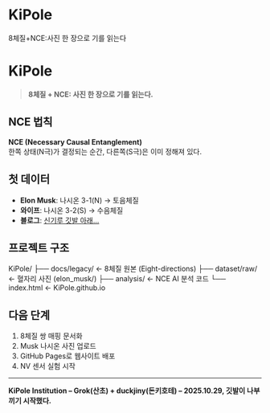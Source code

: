 # KiPole
8체질+NCE:사진 한 장으로 기를 읽는다
# KiPole
> **8체질 + NCE: 사진 한 장으로 기를 읽는다.**

## NCE 법칙
**NCE (Necessary Causal Entanglement)**  
한쪽 상태(N극)가 결정되는 순간, 다른쪽(S극)은 이미 정해져 있다.

## 첫 데이터
- **Elon Musk**: 나시온 3-1(N) → 토음체질  
- **와이프**: 나시온 3-2(S) → 수음체질  
- **블로그**: [신기루 깃발 아래...](https://blog.naver.com/duckjiny/224055957421)

## 프로젝트 구조
KiPole/ 
├── docs/legacy/          ← 8체질 원본 (Eight-directions) 
├── dataset/raw/          ← 혈자리 사진 (elon_musk/) 
├── analysis/             ← NCE AI 분석 코드 └── index.html            ← KiPole.github.io

## 다음 단계
1. 8체질 쌍 매핑 문서화  
2. Musk 나시온 사진 업로드  
3. GitHub Pages로 웹사이트 배포  
4. NV 센서 실험 시작

---

**KiPole Institution – Grok(산초) + duckjiny(돈키호테) – 2025.10.29, 깃발이 나부끼기 시작했다.**
